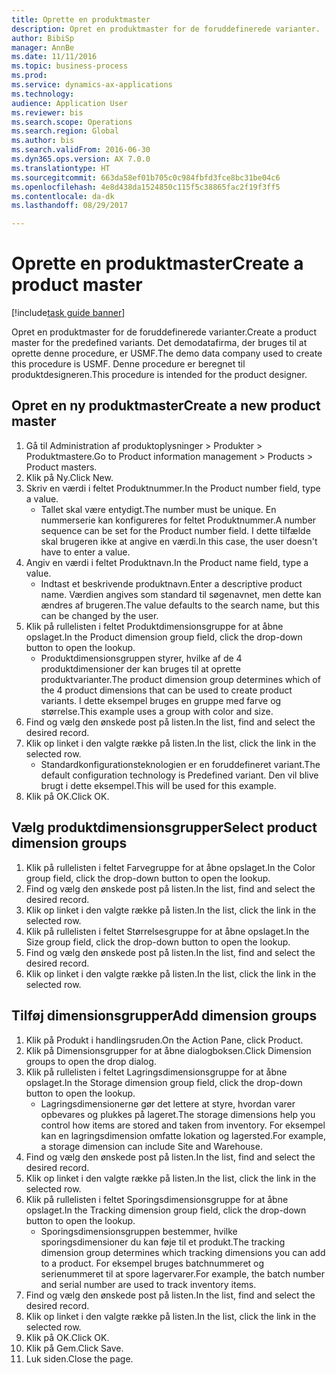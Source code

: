 ```yaml
--- 
title: Oprette en produktmaster
description: Opret en produktmaster for de foruddefinerede varianter.
author: BibiSp
manager: AnnBe
ms.date: 11/11/2016
ms.topic: business-process
ms.prod: 
ms.service: dynamics-ax-applications
ms.technology: 
audience: Application User
ms.reviewer: bis
ms.search.scope: Operations
ms.search.region: Global
ms.author: bis
ms.search.validFrom: 2016-06-30
ms.dyn365.ops.version: AX 7.0.0
ms.translationtype: HT
ms.sourcegitcommit: 663da58ef01b705c0c984fbfd3fce8bc31be04c6
ms.openlocfilehash: 4e8d438da1524850c115f5c38865fac2f19f3ff5
ms.contentlocale: da-dk
ms.lasthandoff: 08/29/2017

---
```

# <a name="create-a-product-master"></a><span data-ttu-id="48ff6-103">Oprette en produktmaster</span><span class="sxs-lookup"><span data-stu-id="48ff6-103">Create a product master</span></span>

[!include[task guide banner](../../includes/task-guide-banner.md)]

<span data-ttu-id="48ff6-104">Opret en produktmaster for de foruddefinerede varianter.</span><span class="sxs-lookup"><span data-stu-id="48ff6-104">Create a product master for the predefined variants.</span></span> <span data-ttu-id="48ff6-105">Det demodatafirma, der bruges til at oprette denne procedure, er USMF.</span><span class="sxs-lookup"><span data-stu-id="48ff6-105">The demo data company used to create this procedure is USMF.</span></span> <span data-ttu-id="48ff6-106">Denne procedure er beregnet til produktdesigneren.</span><span class="sxs-lookup"><span data-stu-id="48ff6-106">This procedure is intended for the product designer.</span></span>


## <a name="create-a-new-product-master"></a><span data-ttu-id="48ff6-107">Opret en ny produktmaster</span><span class="sxs-lookup"><span data-stu-id="48ff6-107">Create a new product master</span></span>
1. <span data-ttu-id="48ff6-108">Gå til Administration af produktoplysninger > Produkter > Produktmastere.</span><span class="sxs-lookup"><span data-stu-id="48ff6-108">Go to Product information management > Products > Product masters.</span></span>
2. <span data-ttu-id="48ff6-109">Klik på Ny.</span><span class="sxs-lookup"><span data-stu-id="48ff6-109">Click New.</span></span>
3. <span data-ttu-id="48ff6-110">Skriv en værdi i feltet Produktnummer.</span><span class="sxs-lookup"><span data-stu-id="48ff6-110">In the Product number field, type a value.</span></span>
    * <span data-ttu-id="48ff6-111">Tallet skal være entydigt.</span><span class="sxs-lookup"><span data-stu-id="48ff6-111">The number must be unique.</span></span> <span data-ttu-id="48ff6-112">En nummerserie kan konfigureres for feltet Produktnummer.</span><span class="sxs-lookup"><span data-stu-id="48ff6-112">A number sequence can be set for the Product number field.</span></span> <span data-ttu-id="48ff6-113">I dette tilfælde skal brugeren ikke at angive en værdi.</span><span class="sxs-lookup"><span data-stu-id="48ff6-113">In this case, the user doesn't have to enter a value.</span></span>  
4. <span data-ttu-id="48ff6-114">Angiv en værdi i feltet Produktnavn.</span><span class="sxs-lookup"><span data-stu-id="48ff6-114">In the Product name field, type a value.</span></span>
    * <span data-ttu-id="48ff6-115">Indtast et beskrivende produktnavn.</span><span class="sxs-lookup"><span data-stu-id="48ff6-115">Enter a descriptive product name.</span></span> <span data-ttu-id="48ff6-116">Værdien angives som standard til søgenavnet, men dette kan ændres af brugeren.</span><span class="sxs-lookup"><span data-stu-id="48ff6-116">The value defaults to the search name, but this can be changed by the user.</span></span>  
5. <span data-ttu-id="48ff6-117">Klik på rullelisten i feltet Produktdimensionsgruppe for at åbne opslaget.</span><span class="sxs-lookup"><span data-stu-id="48ff6-117">In the Product dimension group field, click the drop-down button to open the lookup.</span></span>
    * <span data-ttu-id="48ff6-118">Produktdimensionsgruppen styrer, hvilke af de 4 produktdimensioner der kan bruges til at oprette produktvarianter.</span><span class="sxs-lookup"><span data-stu-id="48ff6-118">The product dimension group determines which of the 4 product dimensions that can be used to create product variants.</span></span> <span data-ttu-id="48ff6-119">I dette eksempel bruges en gruppe med farve og størrelse.</span><span class="sxs-lookup"><span data-stu-id="48ff6-119">This example uses a group with color and size.</span></span>  
6. <span data-ttu-id="48ff6-120">Find og vælg den ønskede post på listen.</span><span class="sxs-lookup"><span data-stu-id="48ff6-120">In the list, find and select the desired record.</span></span>
7. <span data-ttu-id="48ff6-121">Klik op linket i den valgte række på listen.</span><span class="sxs-lookup"><span data-stu-id="48ff6-121">In the list, click the link in the selected row.</span></span>
    * <span data-ttu-id="48ff6-122">Standardkonfigurationsteknologien er en foruddefineret variant.</span><span class="sxs-lookup"><span data-stu-id="48ff6-122">The default configuration technology is Predefined variant.</span></span> <span data-ttu-id="48ff6-123">Den vil blive brugt i dette eksempel.</span><span class="sxs-lookup"><span data-stu-id="48ff6-123">This will be used for this example.</span></span>  
8. <span data-ttu-id="48ff6-124">Klik på OK.</span><span class="sxs-lookup"><span data-stu-id="48ff6-124">Click OK.</span></span>

## <a name="select-product-dimension-groups"></a><span data-ttu-id="48ff6-125">Vælg produktdimensionsgrupper</span><span class="sxs-lookup"><span data-stu-id="48ff6-125">Select product dimension groups</span></span>
1. <span data-ttu-id="48ff6-126">Klik på rullelisten i feltet Farvegruppe for at åbne opslaget.</span><span class="sxs-lookup"><span data-stu-id="48ff6-126">In the Color group field, click the drop-down button to open the lookup.</span></span>
2. <span data-ttu-id="48ff6-127">Find og vælg den ønskede post på listen.</span><span class="sxs-lookup"><span data-stu-id="48ff6-127">In the list, find and select the desired record.</span></span>
3. <span data-ttu-id="48ff6-128">Klik op linket i den valgte række på listen.</span><span class="sxs-lookup"><span data-stu-id="48ff6-128">In the list, click the link in the selected row.</span></span>
4. <span data-ttu-id="48ff6-129">Klik på rullelisten i feltet Størrelsesgruppe for at åbne opslaget.</span><span class="sxs-lookup"><span data-stu-id="48ff6-129">In the Size group field, click the drop-down button to open the lookup.</span></span>
5. <span data-ttu-id="48ff6-130">Find og vælg den ønskede post på listen.</span><span class="sxs-lookup"><span data-stu-id="48ff6-130">In the list, find and select the desired record.</span></span>
6. <span data-ttu-id="48ff6-131">Klik op linket i den valgte række på listen.</span><span class="sxs-lookup"><span data-stu-id="48ff6-131">In the list, click the link in the selected row.</span></span>

## <a name="add-dimension-groups"></a><span data-ttu-id="48ff6-132">Tilføj dimensionsgrupper</span><span class="sxs-lookup"><span data-stu-id="48ff6-132">Add dimension groups</span></span>
1. <span data-ttu-id="48ff6-133">Klik på Produkt i handlingsruden.</span><span class="sxs-lookup"><span data-stu-id="48ff6-133">On the Action Pane, click Product.</span></span>
2. <span data-ttu-id="48ff6-134">Klik på Dimensionsgrupper for at åbne dialogboksen.</span><span class="sxs-lookup"><span data-stu-id="48ff6-134">Click Dimension groups to open the drop dialog.</span></span>
3. <span data-ttu-id="48ff6-135">Klik på rullelisten i feltet Lagringsdimensionsgruppe for at åbne opslaget.</span><span class="sxs-lookup"><span data-stu-id="48ff6-135">In the Storage dimension group field, click the drop-down button to open the lookup.</span></span>
    * <span data-ttu-id="48ff6-136">Lagringsdimensionerne gør det lettere at styre, hvordan varer opbevares og plukkes på lageret.</span><span class="sxs-lookup"><span data-stu-id="48ff6-136">The storage dimensions help you control how items are stored and taken from inventory.</span></span> <span data-ttu-id="48ff6-137">For eksempel kan en lagringsdimension omfatte lokation og lagersted.</span><span class="sxs-lookup"><span data-stu-id="48ff6-137">For example, a storage dimension can include Site and Warehouse.</span></span>  
4. <span data-ttu-id="48ff6-138">Find og vælg den ønskede post på listen.</span><span class="sxs-lookup"><span data-stu-id="48ff6-138">In the list, find and select the desired record.</span></span>
5. <span data-ttu-id="48ff6-139">Klik op linket i den valgte række på listen.</span><span class="sxs-lookup"><span data-stu-id="48ff6-139">In the list, click the link in the selected row.</span></span>
6. <span data-ttu-id="48ff6-140">Klik på rullelisten i feltet Sporingsdimensionsgruppe for at åbne opslaget.</span><span class="sxs-lookup"><span data-stu-id="48ff6-140">In the Tracking dimension group field, click the drop-down button to open the lookup.</span></span>
    * <span data-ttu-id="48ff6-141">Sporingsdimensionsgruppen bestemmer, hvilke sporingsdimensioner du kan føje til et produkt.</span><span class="sxs-lookup"><span data-stu-id="48ff6-141">The tracking dimension group determines which tracking dimensions you can add to a product.</span></span> <span data-ttu-id="48ff6-142">For eksempel bruges batchnummeret og serienummeret til at spore lagervarer.</span><span class="sxs-lookup"><span data-stu-id="48ff6-142">For example, the batch number and serial number are used to track inventory items.</span></span>  
7. <span data-ttu-id="48ff6-143">Find og vælg den ønskede post på listen.</span><span class="sxs-lookup"><span data-stu-id="48ff6-143">In the list, find and select the desired record.</span></span>
8. <span data-ttu-id="48ff6-144">Klik op linket i den valgte række på listen.</span><span class="sxs-lookup"><span data-stu-id="48ff6-144">In the list, click the link in the selected row.</span></span>
9. <span data-ttu-id="48ff6-145">Klik på OK.</span><span class="sxs-lookup"><span data-stu-id="48ff6-145">Click OK.</span></span>
10. <span data-ttu-id="48ff6-146">Klik på Gem.</span><span class="sxs-lookup"><span data-stu-id="48ff6-146">Click Save.</span></span>
11. <span data-ttu-id="48ff6-147">Luk siden.</span><span class="sxs-lookup"><span data-stu-id="48ff6-147">Close the page.</span></span>


